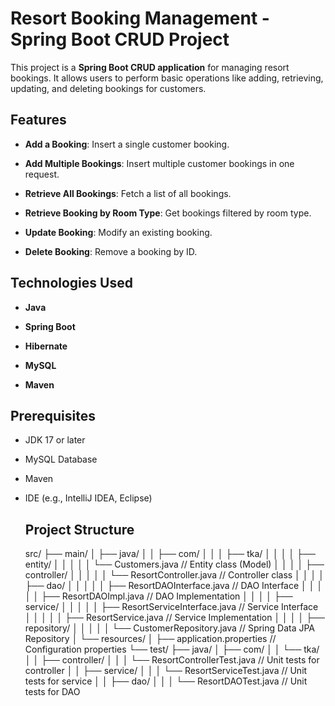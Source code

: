 # Resort Booking Management - Spring Boot CRUD Project  

This project is a **Spring Boot CRUD application** for managing resort bookings. It allows users to perform basic operations like adding, retrieving, updating, and deleting bookings for customers.  

## Features  

- **Add a Booking**: Insert a single customer booking.
  
- **Add Multiple Bookings**: Insert multiple customer bookings in one request.
   
- **Retrieve All Bookings**: Fetch a list of all bookings.
  
- **Retrieve Booking by Room Type**: Get bookings filtered by room type.
   
- **Update Booking**: Modify an existing booking.
  
- **Delete Booking**: Remove a booking by ID.  



## Technologies Used

- **Java**
 
- **Spring Boot**
 
- **Hibernate**
 
- **MySQL**
 
- **Maven**  



## Prerequisites  

- JDK 17 or later
 
- MySQL Database
   
- Maven
   
- IDE (e.g., IntelliJ IDEA, Eclipse)

  ## Project Structure

  src/
├── main/
│   ├── java/
│   │   ├── com/
│   │   │   ├── tka/
│   │   │   │   ├── entity/
│   │   │   │   │   └── Customers.java            // Entity class (Model)
│   │   │   │   ├── controller/
│   │   │   │   │   └── ResortController.java      // Controller class
│   │   │   │   ├── dao/
│   │   │   │   │   ├── ResortDAOInterface.java    // DAO Interface
│   │   │   │   │   ├── ResortDAOImpl.java         // DAO Implementation
│   │   │   │   ├── service/
│   │   │   │   │   ├── ResortServiceInterface.java // Service Interface
│   │   │   │   │   ├── ResortService.java          // Service Implementation
│   │   │   │   ├── repository/
│   │   │   │   │   └── CustomerRepository.java     // Spring Data JPA Repository
│   └── resources/
│       ├── application.properties                 // Configuration properties
└── test/
    ├── java/
    │   ├── com/
    │   │   └── tka/
    │   │       ├── controller/
    │   │       │   └── ResortControllerTest.java   // Unit tests for controller
    │   │       ├── service/
    │   │       │   └── ResortServiceTest.java       // Unit tests for service
    │   │       ├── dao/
    │   │       │   └── ResortDAOTest.java           // Unit tests for DAO

